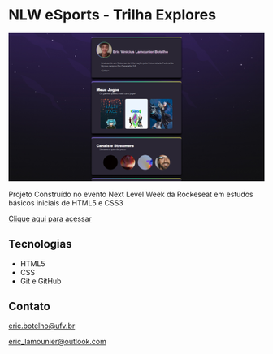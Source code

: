 # NLW eSports - Trilha Explores

![preview](./.github/prev.jpg)

Projeto Construído no evento Next Level Week da Rockeseat em estudos básicos iniciais de HTML5 e CSS3

[Clique aqui para acessar](https://ericlamounier.github.io/NLW-eSports-Explorer/)
## Tecnologias

- HTML5
- CSS
- Git e GitHub

## Contato
eric.botelho@ufv.br

eric_lamounier@outlook.com